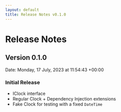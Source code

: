 ```yaml
---
layout: default
title: Release Notes v0.1.0
---
```


# Release Notes

## Version 0.1.0

Date: Monday, 17 July, 2023 at 11:54:43 +00:00

### Initial Release

* IClock interface
* Regular Clock + Dependency Injection extensions
* Fake Clock for testing with a fixed `DateTime`


